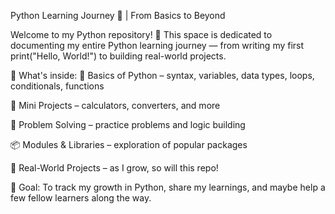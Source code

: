 Python Learning Journey 🚀 | From Basics to Beyond

Welcome to my Python repository! 🐍
This space is dedicated to documenting my entire Python learning journey — from writing my first print("Hello, World!") to building real-world projects.

📌 What's inside:
🧱 Basics of Python – syntax, variables, data types, loops, conditionals, functions

🧮 Mini Projects – calculators, converters, and more

🧠 Problem Solving – practice problems and logic building

📦 Modules & Libraries – exploration of popular packages

🔧 Real-World Projects – as I grow, so will this repo!

🎯 Goal:
To track my growth in Python, share my learnings, and maybe help a few fellow learners along the way.
